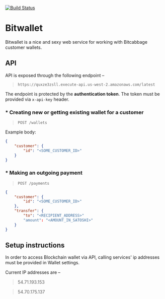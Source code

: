 [![Build Status](https://travis-ci.org/bitcabbage/bitwallet.svg?branch=master)](https://travis-ci.org/bitcabbage/bitwallet)

# Bitwallet
Bitwallet is a nice and sexy web service for working with Bitcabbage customer wallets.


## API
API is exposed through the following endpoint – 
> `https://quxze3zsll.execute-api.us-west-2.amazonaws.com/latest`

The endpoint is protected by the **authentication token**. The token must be provided via `x-api-key` header.

### * Creating new or getting existing wallet for a customer 

> `POST /wallets`

Example body:

```json 
{
    "customer": {
        "id": "<SOME_CUSTOMER_ID>"
    }
}
```
  
### * Making an outgoing payment
  
> `POST /payments`

```json 
{
    "customer": {
        "id": "<SOME_CUSTOMER_ID>"
    },
    "transfer": {
        "to": "<RECIPIENT_ADDRESS>"
        "amount": "<AMOUNT_IN_SATOSHI>"
    }
}
```

## Setup instructions
In order to access Blockchain wallet via API, calling services' ip addresses must be provided in Wallet settings.

Current IP addresses are –

> 54.71.193.153

> 54.70.175.137